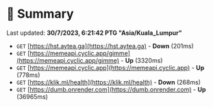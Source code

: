 # 📖 Summary
Last updated: **30/7/2023, 6:21:42 PTG "Asia/Kuala_Lumpur"**

- `GET` [https://hst.aytea.ga](https://hst.aytea.ga) - **Down** (201ms)
- `GET` [https://memeapi.cyclic.app/gimme](https://memeapi.cyclic.app/gimme) - **Up** (3320ms)
- `GET` [https://memeapi.cyclic.app](https://memeapi.cyclic.app) - **Up** (778ms)
- `GET` [https://klik.ml/health](https://klik.ml/health) - **Down** (268ms)
- `GET` [https://dumb.onrender.com](https://dumb.onrender.com) - **Up** (36965ms)
